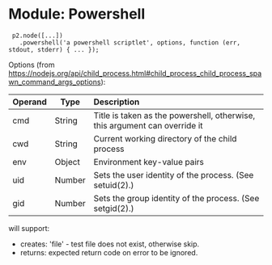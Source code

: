 # Module: Powershell

     p2.node([...])
       .powershell('a powershell scriptlet', options, function (err, stdout, stderr) { ... });

Options (from https://nodejs.org/api/child_process.html#child_process_child_process_spawn_command_args_options):

| Operand    | Type   | Description                                                |
|:-----------|--------|:-----------------------------------------------------------|
| cmd        | String | Title is taken as the powershell, otherwise, this argument can override it |
| cwd        | String | Current working directory of the child process |
| env        | Object | Environment key-value pairs |
| uid        | Number | Sets the user identity of the process. (See setuid(2).) |
| gid        | Number | Sets the group identity of the process. (See setgid(2).) |

will support:
- creates: 'file' - test file does not exist, otherwise skip.
- returns: expected return code on error to be ignored.
